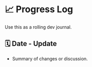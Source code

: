 # 📈 Progress Log

Use this as a rolling dev journal.

## 🗓️ Date - Update
- Summary of changes or discussion.

